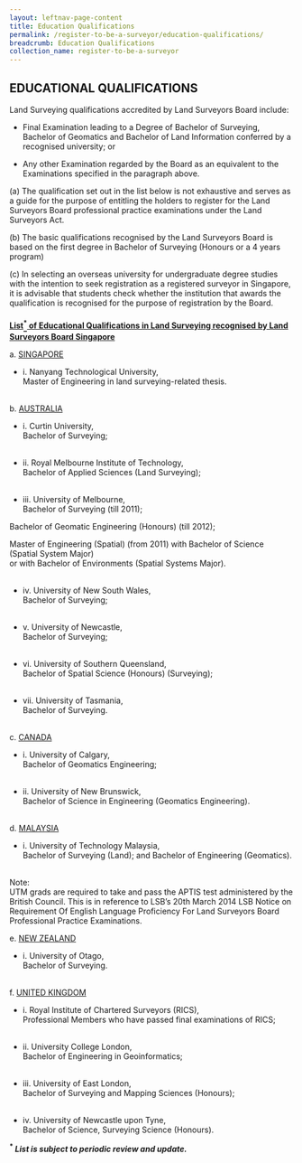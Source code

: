 ```yaml
---
layout: leftnav-page-content
title: Education Qualifications
permalink: /register-to-be-a-surveyor/education-qualifications/
breadcrumb: Education Qualifications
collection_name: register-to-be-a-surveyor
---
```


EDUCATIONAL QUALIFICATIONS
---
<style>
u b sup{
    border-bottom:solid 2px #484848;
    display:inline-block;
    line-height:27px;
}
</style>

Land Surveying qualifications accredited by Land Surveyors Board include:

* Final Examination leading to a Degree of Bachelor of Surveying, Bachelor of Geomatics and Bachelor of Land Information conferred by a recognised university; or

* Any other Examination regarded by the Board as an equivalent to the Examinations specified in the paragraph above.

(a) The qualification set out in the list below is not exhaustive and serves as a guide for the purpose of entitling the holders to register for the Land Surveyors Board professional practice examinations under the Land Surveyors Act.

(b) The basic qualifications recognised by the Land Surveyors Board is based on the first degree in Bachelor of Surveying (Honours or a 4 years program)

(c) In selecting an overseas university for undergraduate degree studies with the intention to seek registration as a registered surveyor in Singapore, it is advisable that students check whether the institution that awards the qualification is recognised for the purpose of registration by the Board.

<u><b>List<sup>*</sup> of Educational Qualifications in Land Surveying recognised by Land Surveyors Board Singapore</b></u>

a. <u>SINGAPORE</u>
   * i. Nanyang Technological University,<br>
   Master of Engineering in land surveying-related thesis.<br><br>
                
b. <u>AUSTRALIA</u>
   * i. Curtin University,<br>
   Bachelor of Surveying;<br><br>

   * ii. Royal Melbourne Institute of Technology,<br>
   Bachelor of Applied Sciences (Land Surveying);<br><br>

   * iii. University of Melbourne,<br>
   Bachelor of Surveying (till 2011);<br>
   
   Bachelor of Geomatic Engineering (Honours) (till 2012);<br>
   
   Master of Engineering (Spatial) (from 2011) with Bachelor of Science (Spatial System Major)<br>
   or with Bachelor of Environments (Spatial Systems Major).<br><br>
       
   * iv. University of New South Wales,<br>
   Bachelor of Surveying;<br><br>
       
   * v. University of Newcastle,<br>
   Bachelor of Surveying;<br><br>
       
   * vi. University of Southern Queensland,<br>
   Bachelor of Spatial Science (Honours) (Surveying);<br><br>
       
   * vii. University of Tasmania,<br>
   Bachelor of Surveying.<br><br>
       
c. <u>CANADA</u>
   * i. University of Calgary,<br>
   Bachelor of Geomatics Engineering;<br><br>
       
   * ii. University of New Brunswick,<br>
   Bachelor of Science in Engineering (Geomatics Engineering).<br><br>
       
d. <u>MALAYSIA</u>
   * i. University of Technology Malaysia,<br>
   Bachelor of Surveying (Land); and Bachelor of Engineering (Geomatics).<br><br>
       
Note:<br>
UTM grads are required to take and pass the APTIS test administered by the British Council. This is in reference to LSB’s 20th March 2014 LSB Notice on Requirement Of English Language Proficiency For Land Surveyors Board Professional Practice Examinations.

e. <u>NEW ZEALAND</u>
   * i. University of Otago,<br>
   Bachelor of Surveying.<br><br>
       
f. <u>UNITED KINGDOM</u>
   * i. Royal Institute of Chartered Surveyors (RICS),<br>
   Professional Members who have passed final examinations of RICS;<br><br>
       
   * ii. University College London,<br>
   Bachelor of Engineering in Geoinformatics;<br><br>
        
   * iii. University of East London,<br>
   Bachelor of Surveying and Mapping Sciences (Honours);<br><br>
        
   * iv. University of Newcastle upon Tyne,<br>
   Bachelor of Science, Surveying Science (Honours).<br>
        
<b><sup>*</sup> <i>List is subject to periodic review and update.</i></b>
